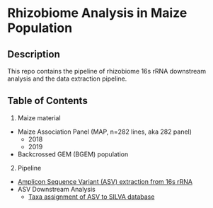 # Rhizobiome Analysis in Maize Population

## Description
This repo contains the pipeline of rhizobiome 16s rRNA downstream analysis and the data extraction pipeline.

## Table of Contents

1. Maize material
- Maize Association Panel (MAP, n=282 lines, aka 282 panel)
  - 2018
  - 2019
- Backcrossed GEM (BGEM) population

2. Pipeline
  - [Amplicon Sequence Variant (ASV) extraction from 16s rRNA](#16sRNA)
  - ASV Downstream Analysis
    - [Taxa assignment of ASV to SILVA database](#silva)


